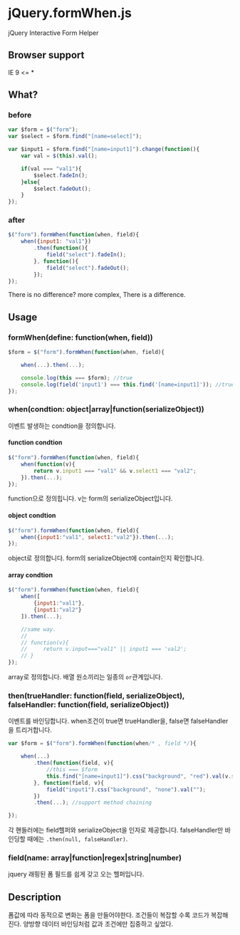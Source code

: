 jQuery.formWhen.js
==============================
jQuery Interactive Form Helper

Browser support
---
IE 9 <= *

What?
---
### before
```js
var $form = $("form");
var $select = $form.find("[name=select]");

var $input1 = $form.find("[name=input1]").change(function(){
    var val = $(this).val();

    if(val === "val1"){
        $select.fadeIn();
    }else{
        $select.fadeOut();
    }
});
```

### after
```js
$("form").formWhen(function(when, field){
    when({input1: "val1"})
        .then(function(){
            field("select").fadeIn();
        }, function(){
            field("select").fadeOut();
        });
});
```

There is no difference? more complex, There is a difference.

Usage
---
### formWhen(define: function(when, field))
```js
$form = $("form").formWhen(function(when, field){

    when(...).then(...);

    console.log(this === $form); //true
    console.log(field('input1') === this.find('[name=input1]')); //true
});
```

### when(condtion: object|array|function(serializeObject))
이벤트 발생하는 condtion을 정의합니다.

#### function condtion
```js
$("form").formWhen(function(when, field){
    when(function(v){
        return v.input1 === "val1" && v.select1 === "val2";
    }).then(...);
});
```
function으로 정의힙니다. v는 form의 serializeObject입니다.

#### object condtion
```js
$("form").formWhen(function(when, field){
    when({input1:"val1", select1:"val2"}).then(...);
});
```
object로 정의합니다. form의 serializeObject에 contain인지 확인합니다.


#### array condtion
```js
$("form").formWhen(function(when, field){
    when([
        {input1:"val1"},
        {input1:"val2"}
    ]).then(...);

    //same way.
    //
    // function(v){
    //     return v.input==="val1" || input1 === 'val2';
    // }
});
```
array로 정의합니다. 배열 원소끼리는 일종의 `or`관계입니다.

### then(trueHandler: function(field, serializeObject), falseHandler: function(field, serializeObject))
이벤트를 바인딩합니다. when조건이 true면 trueHandler을, false면 falseHandler을 트리거합니다.
```js
var $form = $("form").formWhen(function(when/* , field */){

    when(...)
        .then(function(field, v){
            //this === $form
            this.find("[name=input1]").css("background", "red").val(v.select3);
        }, function(field, v){
            field("input1").css("background", "none").val("");
        })
        .then(...); //support method chaining

});
```
각 핸들러에는 field헬퍼와 serializeObject을 인자로 제공합니다. falseHandler만 바인딩할 때에는 `.then(null, falseHandler)`.

### field(name: array|function|regex|string|number) 
jquery 래핑된 폼 필드를 쉽게 갖고 오는 헬퍼입니다.


Description
---
폼값에 따라 동적으로 변화는 폼을 만들어야한다. 
조건들이 복잡할 수록 코드가 복잡해진다. 
양방향 데이터 바인딩처럼 값과 조건에만 집중하고 싶었다. 
